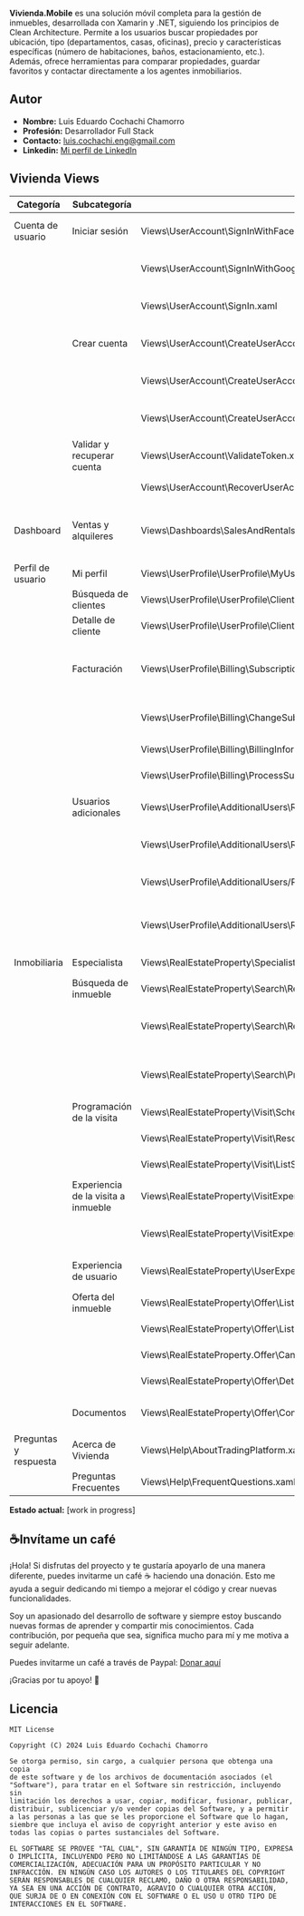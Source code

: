 **Vivienda.Mobile** es una solución móvil completa para la gestión de inmuebles, desarrollada con Xamarin y .NET, siguiendo los principios de Clean Architecture. Permite a los usuarios buscar propiedades por ubicación, tipo (departamentos, casas, oficinas), precio y características específicas (número de habitaciones, baños, estacionamiento, etc.). Además, ofrece herramientas para comparar propiedades, guardar favoritos y contactar directamente a los agentes inmobiliarios.

## Autor

* **Nombre:** Luis Eduardo Cochachi Chamorro
* **Profesión:** Desarrollador Full Stack
* **Contacto:** luis.cochachi.eng@gmail.com 
* **Linkedin:** [Mi perfil de LinkedIn](https://www.linkedin.com/in/luis-eduardo-cochachi-chamorro-659755b2/)

## Vivienda Views

| Categoría | Subcategoría | Pantalla | Descripción |
|---|---|---|---|
| Cuenta de usuario | Iniciar sesión | Views\UserAccount\SignInWithFacebookAccount.xaml | Iniciar sesión con cuenta de Facebook |
|  |  | Views\UserAccount\SignInWithGoogleAccount.xaml | Iniciar sesión con cuenta de Google |
|  |  | Views\UserAccount\SignIn.xaml | Iniciar sesión con DNI y contraseña |
|  | Crear cuenta | Views\UserAccount\CreateUserAccountVivienda.xaml | Crear cuenta usuario Vivienda |
|  |  | Views\UserAccount\CreateUserAccountAgent.xaml | Crear cuenta usuario Agente |
|  |  | Views\UserAccount\CreateUserAccountBroker.xaml | Crear cuenta usuario Broker |
|  | Validar y recuperar cuenta | Views\UserAccount\ValidateToken.xaml | Validar Token |
|  |  | Views\UserAccount\RecoverUserAccount.xaml | Recuperar cuenta |
| Dashboard | Ventas y alquileres | Views\Dashboards\SalesAndRentalsOnGoals.xaml | Ventas y alquileres sobre las metas ingresadas |
| Perfil de usuario | Mi perfil | Views\UserProfile\UserProfile\MyUserProfile.xaml | Mi perfil |
|  | Búsqueda de clientes | Views\UserProfile\UserProfile\ClientSearch.xaml | Búsqueda de clientes |
|  | Detalle de cliente | Views\UserProfile\UserProfile\ClientDetail.xaml | Detalle de cliente |
|  | Facturación | Views\UserProfile\Billing\SubscriptionPlansVivienda.xaml | Planes Vivienda (Oro, Plata, Bronce, Trial) |
|  |  | Views\UserProfile\Billing\ChangeSubscriptionPlans.xaml | Cambiar de plan Vivienda |
|  |  | Views\UserProfile\Billing\BillingInformation.xaml | Datos de facturación |
|  |  | Views\UserProfile\Billing\ProcessSubscriptionPayment.xaml | Procesar pago |
|  | Usuarios adicionales | Views\UserProfile\AdditionalUsers\RegisterRealEstateAgent.xaml | Registrar agente inmobiliario |
|  |  | Views\UserProfile\AdditionalUsers\ReadEstateAgentSearch.xaml | Búsqueda de agente inmobiliario |
|  |  | Views\UserProfile\AdditionalUsers/RealEstateAgentDetail.xaml | Detalle de agente inmobiliario |
|  |  | Views\UserProfile\AdditionalUsers\RateAndReviewRealEstateAgent.xaml | Calificar y comentar agente inmobiliario |
| Inmobiliaria | Especialista | Views\RealEstateProperty\Specialist\SpecialistProfile.xaml | Perfil de especialista |
|  | Búsqueda de inmueble | Views\RealEstateProperty\Search\RealEstateListingSearch.xaml | Búsqueda de inmueble |
|  |  | Views\RealEstateProperty\Search\RealEstateListingSearchByLocationMap.xaml | Búsqueda de inmueble por localización en mapa |
|  |  | Views\RealEstateProperty\Search\PropertyDetail.xaml | Detalle de inmueble y inmuebles similares |
|  | Programación de la visita | Views\RealEstateProperty\Visit\SchedulePropertyVisit.xaml | Programar la visita |
|  |  | Views\RealEstateProperty\Visit\RescheduleVisitProperty.xaml | Reprogramar la visita |
|  |  | Views\RealEstateProperty\Visit\ListScheduledPropertyVisits.xaml | Visitas programadas |
|  | Experiencia de la visita a inmueble | Views\RealEstateProperty\VisitExperience\RateAndCommentVisitedProperty.xaml | Calificar y comentar inmueble |
|  |  | Views\RealEstateProperty\VisitExperience\ViewCommentsRecentVisitsProperty.xaml | Comentarios de visitas recientes |
|  | Experiencia de usuario | Views\RealEstateProperty\UserExperience\RateAndCommentPlatformClient.xaml | Calificar y comentar Plataforma |
|  | Oferta del inmueble | Views\RealEstateProperty\Offer\ListPropertiesReserved.xaml | Inmuebles reservados |
|  |  | Views\RealEstateProperty\Offer\ListPropertiesRequested.xaml | Inmuebles solicitados |
|  |  | Views\RealEstateProperty.Offer\CancelPurchaseOffer.xaml | Cancelar oferta |
|  |  | Views\RealEstateProperty\Offer\DetailPropertyOffered.xaml | Detalle de inmueble |
|  | Documentos | Views\RealEstateProperty\Offer\ContractViewer.xaml | Visor contrato de compra |
| Preguntas y respuesta | Acerca de Vivienda | Views\Help\AboutTradingPlatform.xaml | Acerca de Vivienda |
|  | Preguntas Frecuentes | Views\Help\FrequentQuestions.xaml | Preguntas Frecuentes |

**Estado actual:** [work in progress]

## ☕Invítame un café
¡Hola! Si disfrutas del proyecto y te gustaría apoyarlo de una manera diferente, puedes invitarme un café ☕ haciendo una donación. Esto me ayuda a seguir dedicando mi tiempo a mejorar el código y crear nuevas funcionalidades.

Soy un apasionado del desarrollo de software y siempre estoy buscando nuevas formas de aprender y compartir mis conocimientos. Cada contribución, por pequeña que sea, significa mucho para mí y me motiva a seguir adelante.

Puedes invitarme un café a través de Paypal: [Donar aquí](https://www.paypal.com/paypalme/luiscochachichamorro)

¡Gracias por tu apoyo! 🚀

## Licencia
```
MIT License

Copyright (C) 2024 Luis Eduardo Cochachi Chamorro

Se otorga permiso, sin cargo, a cualquier persona que obtenga una copia
de este software y de los archivos de documentación asociados (el
"Software"), para tratar en el Software sin restricción, incluyendo sin
limitación los derechos a usar, copiar, modificar, fusionar, publicar,
distribuir, sublicenciar y/o vender copias del Software, y a permitir
a las personas a las que se les proporcione el Software que lo hagan,
siembre que incluya el aviso de copyright anterior y este aviso en
todas las copias o partes sustanciales del Software.

EL SOFTWARE SE PROVEE "TAL CUAL", SIN GARANTÍA DE NINGÚN TIPO, EXPRESA
O IMPLÍCITA, INCLUYENDO PERO NO LIMITÁNDOSE A LAS GARANTÍAS DE
COMERCIALIZACIÓN, ADECUACIÓN PARA UN PROPÓSITO PARTICULAR Y NO
INFRACCIÓN. EN NINGÚN CASO LOS AUTORES O LOS TITULARES DEL COPYRIGHT
SERÁN RESPONSABLES DE CUALQUIER RECLAMO, DAÑO O OTRA RESPONSABILIDAD,
YA SEA EN UNA ACCIÓN DE CONTRATO, AGRAVIO O CUALQUIER OTRA ACCIÓN,
QUE SURJA DE O EN CONEXIÓN CON EL SOFTWARE O EL USO U OTRO TIPO DE
INTERACCIONES EN EL SOFTWARE.
```

